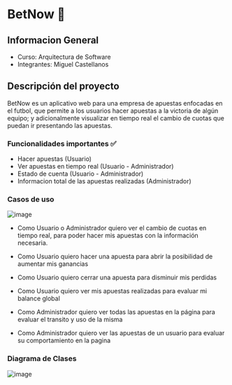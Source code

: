 # BetNow :currency_exchange:

## Informacion General
- Curso: Arquitectura de Software
- Integrantes: Miguel Castellanos

## Descripción del proyecto 

BetNow es un aplicativo web para una empresa de apuestas enfocadas en el futbol, que permite a los usuarios hacer apuestas a la victoria de algún equipo; y adicionalmente visualizar en tiempo real el cambio de cuotas que puedan ir presentando las apuestas. 

### Funcionalidades importantes :white_check_mark:

- Hacer apuestas (Usuario)
- Ver apuestas en tiempo real (Usuario - Administrador)
- Estado de cuenta (Usuario - Administrador)
- Informacion total de las apuestas realizadas (Administrador)

### Casos de uso
![image](https://user-images.githubusercontent.com/44925834/121529653-3d0c8080-c9c2-11eb-8779-793dcb33e760.png)

- Como Usuario o Administrador quiero ver el cambio de cuotas en tiempo real, para poder hacer mis apuestas con la información necesaria.
- Como Usuario quiero hacer una apuesta para abrir la posibilidad de aumentar mis ganancias
- Como Usuario quiero cerrar una apuesta para disminuir mis perdidas
- Como Usuario quiero ver mis apuestas realizadas para evaluar mi balance global

- Como Administrador quiero ver todas las apuestas en la página para evaluar el transito y uso de la misma
- Como Administrador quiero ver las apuestas de un usuario para evaluar su comportamiento en la pagina

### Diagrama de Clases
![image](https://user-images.githubusercontent.com/44925834/121528454-1863d900-c9c1-11eb-8377-e3362b6781f9.png)
